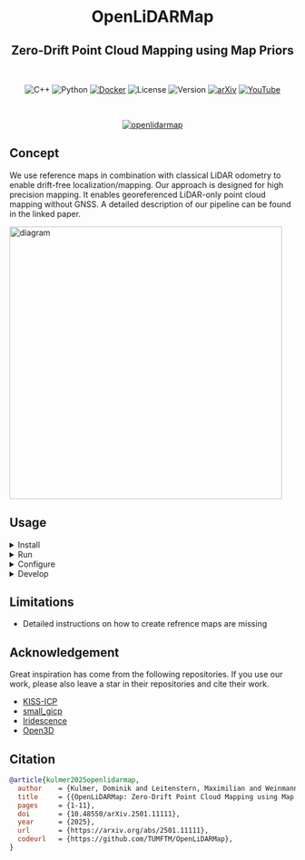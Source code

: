 <div align="center">
    <h1>OpenLiDARMap</h1>
    <h2>Zero-Drift Point Cloud Mapping using Map Priors</h2>
  <br>

  ![C++](https://img.shields.io/badge/-C++-blue?logo=cplusplus)
  ![Python](https://img.shields.io/badge/Python-3670A0?logo=python&logoColor=ffdd54)
  [![Docker](https://badgen.net/badge/icon/Docker?icon=docker&label)](https://www.docker.com/)
  ![License](https://img.shields.io/badge/license-Apache%202.0-blue)
  ![Version](https://img.shields.io/badge/version-0.2.1-blue)
  [![arXiv](https://img.shields.io/badge/arXiv-1234.56789-b31b1b.svg)](https://arxiv.org/abs/2501.11111)
  [![YouTube](https://img.shields.io/badge/YouTube-FF0000?logo=youtube&logoColor=white)](https://www.youtube.com/watch?v=3QsLBMW8xB0&list=PL0qnWNTSPM4pfnHflUxCHcshOIlXDSNWp)
  
  <br align="center">
  
  [![openlidarmap](doc/openlidarmap_seq00.gif)](https://www.youtube.com/watch?v=3QsLBMW8xB0&list=PL0qnWNTSPM4pfnHflUxCHcshOIlXDSNWp)
  <br>

</div>

## Concept

We use reference maps in combination with classical LiDAR odometry to enable drift-free localization/mapping. Our approach is designed for high precision mapping. It enables georeferenced LiDAR-only point cloud mapping without GNSS. A detailed description of our pipeline can be found in the linked paper.

<img src=doc/pipeline_diagram.png alt="diagram" width="480" />

## Usage

<details>
<summary>Install</summary>

We provide a Docker image on Docker Hub, which will automatically be pulled within the Run section, but you also have the option to build it locally.  
```sh
./docker/build_docker.sh # (optional)
```
</details>

<details>
<summary>Run</summary>

To use our approach, you need a reference map and an initial guess of the first pose.  
More details on reference maps can be found in our paper.

The easiest way to use our approach is with the provided Docker image.  
We currently support point cloud files in `.bin`(KITTI), `.pcd`, `.ply` and `.xyz`.
```sh
./docker/run_docker.sh <map_path> <scan_path> <output_path> <x> <y> <z> <qx> <qy> <qz> <qw>

# Example
./docker/run_docker.sh datasets/kitti/map.pcd datasets/data_odometry_velodyne/dataset/sequences/00/velodyne output.txt 395.5 1696.25 117.55 0 0 0.4848096 0.8746197
```

The output of the algorithm are poses in the KITTI format.
  
We also provide Python bindings. Have a look in the `python` folder, where we provide a test script.

</details>
<details>
<summary>Configure</summary>

The configuration of this pipeline can be changed in the `cpp/config` files. The naming suggest the intended usecase for the files. The most important parameters to play with if your results are not as good as expected are:

| Parameter | Description | Default | Note |
| :-------- | :-------- | :--------: | :-------- |
| pipeline_.visualize | Toggle GUI | `true` | use `false` on headless servers |
| preprocess_.downsampling_resolution | Scans are voxelized before usage | `1.5` | Reduce the size for increased robustness |
| preprocess_.num_neighbors | Points for covariance calculation | `10` | Try both directions |
| registration_.voxel_resolution | Voxelhashmap voxel size | `1.0` | Reduce the size for increased robustness | 
| registration_.lambda | Optimization dampening factor | `1.0` | Increase to increase the robustness |


</details>
<details>
<summary>Develop</summary>

We also provida a Development image, if you like to contribute or adapt or approach.  
Open this repository in VSCode -> F1 -> Rebuild and Reopen in Container.  

To build the C++ code:
```sh
mkdir build
cd build
cmake ../cpp && make -j
```

To build the Python bindings:
```sh
cd python
pip install -e .
```

</details>


## Limitations

* Detailed instructions on how to create refrence maps are missing

## Acknowledgement

Great inspiration has come from the following repositories. If you use our work, please also leave a star in their repositories and cite their work.

* [KISS-ICP](https://github.com/PRBonn/kiss-icp)
* [small_gicp](https://github.com/koide3/small_gicp)
* [Iridescence](https://github.com/koide3/iridescence)
* [Open3D](https://github.com/isl-org/Open3D)


## Citation

```bibtex
@article{kulmer2025openlidarmap,
  author    = {Kulmer, Dominik and Leitenstern, Maximilian and Weinmann, Marcel and Lienkamp, Markus},
  title     = {{OpenLiDARMap: Zero-Drift Point Cloud Mapping using Map Priors}},
  pages     = {1-11},
  doi       = {10.48550/arXiv.2501.11111},
  year      = {2025},
  url       = {https://arxiv.org/abs/2501.11111},
  codeurl   = {https://github.com/TUMFTM/OpenLiDARMap},
}
```
